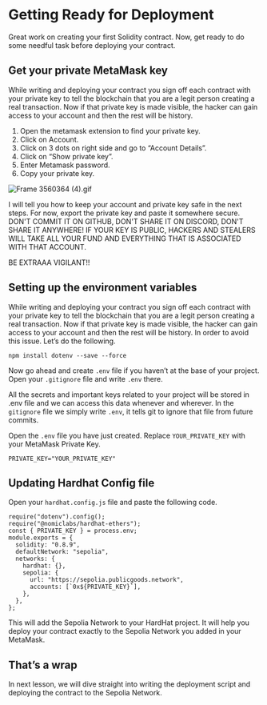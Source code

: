 ﻿# Getting Ready for Deployment

Great work on creating your first Solidity contract. Now, get ready to do some needful task before deploying your contract.

## Get your private MetaMask key

While writing and deploying your contract you sign off each contract with your private key to tell the blockchain that you are a legit person creating a real transaction. Now if that private key is made visible, the hacker can gain access to your account and then the rest will be history.

1. Open the metamask extension to find your private key.
2. Click on Account.
3. Click on 3 dots on right side and go to “Account Details”.
4. Click on “Show private key”.
5. Enter Metamask password.
6. Copy your private key.

![Frame 3560364 (4).gif](<Getting%20Ready%20for%20Deployment%200c89de6c5f504681b39c1954a2c0d9f7/Frame_3560364_(4).gif>)

I will tell you how to keep your account and private key safe in the next steps. For now, export the private key and paste it somewhere secure. DON'T COMMIT IT ON GITHUB, DON'T SHARE IT ON DISCORD, DON'T SHARE IT ANYWHERE! IF YOUR KEY IS PUBLIC, HACKERS AND STEALERS WILL TAKE ALL YOUR FUND AND EVERYTHING THAT IS ASSOCIATED WITH THAT ACCOUNT.

BE EXTRAAA VIGILANT!!

## Setting up the environment variables

While writing and deploying your contract you sign off each contract with your private key to tell the blockchain that you are a legit person creating a real transaction. Now if that private key is made visible, the hacker can gain access to your account and then the rest will be history. In order to avoid this issue. Let’s do the following.

```
npm install dotenv --save --force
```

Now go ahead and create `.env` file if you haven’t at the base of your project. Open your `.gitignore` file and write `.env` there.

All the secrets and important keys related to your project will be stored in .env file and we can access this data whenever and wherever. In the `gitignore` file we simply write `.env`, it tells git to ignore that file from future commits.

Open the `.env` file you have just created. Replace `YOUR_PRIVATE_KEY` with your MetaMask Private Key.

```
PRIVATE_KEY="YOUR_PRIVATE_KEY"
```

## **Updating Hardhat Config file**

Open your `hardhat.config.js` file and paste the following code.

```
require("dotenv").config();
require("@nomiclabs/hardhat-ethers");
const { PRIVATE_KEY } = process.env;
module.exports = {
  solidity: "0.8.9",
  defaultNetwork: "sepolia",
  networks: {
    hardhat: {},
    sepolia: {
      url: "https://sepolia.publicgoods.network",
      accounts: [`0x${PRIVATE_KEY}`],
    },
  },
};
```

This will add the Sepolia Network to your HardHat project. It will help you deploy your contract exactly to the Sepolia Network you added in your MetaMask.

## That’s a wrap

In next lesson, we will dive straight into writing the deployment script and deploying the contract to the Sepolia Network.
